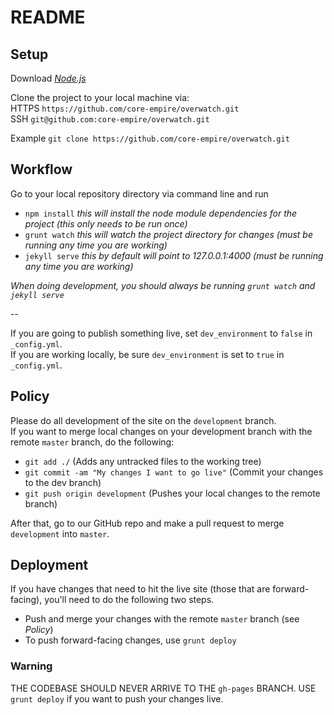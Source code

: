 # README

## Setup
Download [*Node.js*](https://nodejs.org/)  

Clone the project to your local machine via:  
HTTPS `https://github.com/core-empire/overwatch.git`  
SSH `git@github.com:core-empire/overwatch.git`  

Example `git clone https://github.com/core-empire/overwatch.git`  

## Workflow
Go to your local repository directory via command line and run
- `npm install` *this will install the node module dependencies for the project (this only needs to be run once)*
- `grunt watch` *this will watch the project directory for changes (must be running any time you are working)*
- `jekyll serve` *this by default will point to 127.0.0.1:4000 (must be running any time you are working)*

*When doing development, you should always be running `grunt watch` and `jekyll serve`*  

--

If you are going to publish something live, set `dev_environment` to `false` in `_config.yml`.  
If you are working locally, be sure `dev_environment` is set to `true` in `_config.yml`.  


## Policy
Please do all development of the site on the `development` branch.  
If you want to merge local changes on your development branch with the remote `master` branch, do the following:  
- `git add ./` (Adds any untracked files to the working tree)
- `git commit -am "My changes I want to go live"` (Commit your changes to the dev branch)
- `git push origin development` (Pushes your local changes to the remote branch)

After that, go to our GitHub repo and make a pull request to merge `development` into `master`.  

## Deployment
If you have changes that need to hit the live site (those that are forward-facing), you'll need to do the following two steps.

- Push and merge your changes with the remote `master` branch (see *Policy*)
- To push forward-facing changes, use `grunt deploy`


### Warning
THE CODEBASE SHOULD NEVER ARRIVE TO THE `gh-pages` BRANCH. USE `grunt deploy` if you want to push your changes live.  